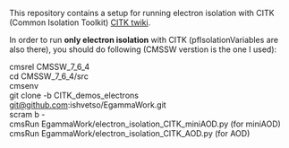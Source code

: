This repository contains a setup for running electron isolation with CITK (Common Isolation Toolkit) [CITK twiki]. 


In order to run <b>only electron isolation</b> with CITK (pfIsolationVariables are also there), you should do following (CMSSW verstion is the one I used):

cmsrel CMSSW_7_6_4 <br />
cd CMSSW_7_6_4/src <br />
cmsenv  <br />
git clone -b CITK_demos_electrons git@github.com:ishvetso/EgammaWork.git  <br />
scram b -  <br />
cmsRun EgammaWork/electron_isolation_CITK_miniAOD.py (for miniAOD)  <br />
cmsRun EgammaWork/electron_isolation_CITK_AOD.py (for AOD)  <br />

[CITK twiki]:https://twiki.cern.ch/twiki/bin/viewauth/CMS/CommonIDAndIsolationFW
